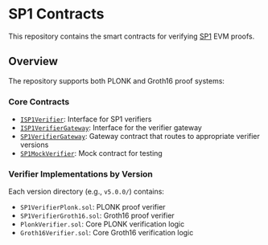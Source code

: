 # SP1 Contracts

This repository contains the smart contracts for verifying [SP1](https://github.com/succinctlabs/sp1) EVM proofs. 

## Overview
The repository supports both PLONK and Groth16 proof systems:

### Core Contracts
- [`ISP1Verifier`](./src/ISP1Verifier.sol): Interface for SP1 verifiers
- [`ISP1VerifierGateway`](./src/ISP1VerifierGateway.sol): Interface for the verifier gateway
- [`SP1VerifierGateway`](./src/SP1VerifierGateway.sol): Gateway contract that routes to appropriate verifier versions
- [`SP1MockVerifier`](./src/SP1MockVerifier.sol): Mock contract for testing

### Verifier Implementations by Version
Each version directory (e.g., `v5.0.0/`) contains:
- `SP1VerifierPlonk.sol`: PLONK proof verifier
- `SP1VerifierGroth16.sol`: Groth16 proof verifier
- `PlonkVerifier.sol`: Core PLONK verification logic
- `Groth16Verifier.sol`: Core Groth16 verification logic
